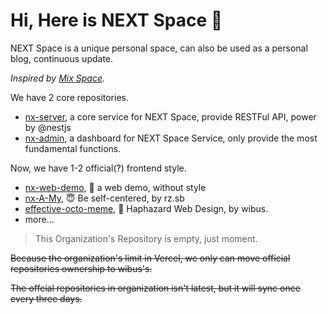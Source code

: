 # Hi, Here is NEXT Space 👋

NEXT Space is a unique personal space, can also be used as a personal blog,  continuous update.

*Inspired by [Mix Space](https://github.com/mx-space/).*

We have 2 core repositories.

- [nx-server](https://github.com/wibus-wee/nx-server), a core service for NEXT Space, provide RESTFul API, power by @nestjs
- [nx-admin](https://github.com/wibus-wee/nx-admin), a dashboard for NEXT Space Service, only provide the most fundamental functions.

Now, we have 1-2 official(?) frontend style.

- [nx-web-demo](https://github.com/wibus-wee/GS-web-demo), 🤯 a web demo, without style
- [nx-A-My](https://github.com/wibus-wee/nx-A-My), 😇 Be self-centered, by rz.sb
- [effective-octo-meme](https://github.com/wibus-wee/effective-octo-meme), 🥸 Haphazard Web Design, by wibus.
- more...

> This Organization's Repository is empty, just moment.

~~Because the organization's limit in Vercel, we only can move official repositories ownership to wibus's.~~

~~The offcial repositories in organization isn't latest, but it will sync once every three days.~~

